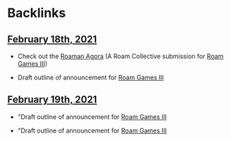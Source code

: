 
# Backlinks
## [February 18th, 2021](<February 18th, 2021.md>)
- Check out the [Roaman Agora](https://roamresearch.com/#/app/The-Roaman-Agora/page/wujSyfjAu) (A Roam Collective submission for [Roam Games III](<Roam Games III.md>))

- Draft outline of announcement for [Roam Games III](<Roam Games III.md>)

## [February 19th, 2021](<February 19th, 2021.md>)
- "Draft outline of announcement for [Roam Games III](<Roam Games III.md>)

- "Draft outline of announcement for [Roam Games III](<Roam Games III.md>)

